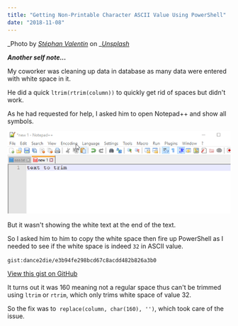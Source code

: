 ```yaml
---
title: "Getting Non-Printable Character ASCII Value Using PowerShell"
date: "2018-11-08"
---
```


_Photo by _[_Stéphan Valentin_](https://unsplash.com/photos/-iXjUZlCsd0?utm_source=unsplash&utm_medium=referral&utm_content=creditCopyText)_ on _[_Unsplash_](https://unsplash.com/search/photos/power-shell?utm_source=unsplash&utm_medium=referral&utm_content=creditCopyText)

_**Another self note...**_

My coworker was cleaning up data in database as many data were entered with white space in it.

He did a quick `ltrim(rtrim(column))` to quickly get rid of spaces but didn't work.

As he had requested for help, I asked him to open Notepad++ and show all symbols.

![](./images/2018-11-07_19-41-34.gif)

But it wasn't showing the white text at the end of the text.

So I asked him to him to copy the white space then fire up PowerShell as I needed to see if the white space is indeed `32` in ASCII value.

``gist:dance2die/e3b94fe298bcd67c8acdd482b826a3b0``

<a href="https://gist.github.com/dance2die/e3b94fe298bcd67c8acdd482b826a3b0">View this gist on GitHub</a>

It turns out it was 160 meaning not a regular space thus can't be trimmed using `ltrim` or `rtrim`, which only trims white space of value 32.

So the fix was to  `replace(column, char(160), '')`, which took care of the issue.
